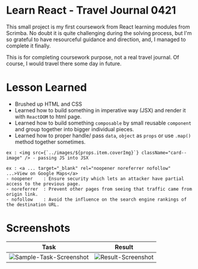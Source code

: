 # Learn React - Travel Journal 0421

This small project is my first coursework from React learning modules from Scrimba. No doubt it is quite challenging during the solving process, but I'm so grateful to have resourceful guidance and direction, and, I managed to complete it finally.

This is for completing coursework purpose, not a real travel journal.
Of course, I would travel there some day in future.

# Lesson Learned
- Brushed up HTML and CSS
- Learned how to build something in imperative way (JSX) and render it with `ReactDOM` to html page.
- Learned how to build something `composable` by small reusable `component` and group together into bigger individual pieces.
- Learned how to proper handle/ pass `data`, `object` as `props` or use `.map()` method together sometimes.

```
ex : <img src={`../images/${props.item.coverImg}`} className="card--image" /> - passing JS into JSX
```

```
ex : <a ... target="_blank" rel="noopener noreferrer nofollow" ...>View on Google Maps</a>
- noopener    : Ensure security which lets an attacker have partial access to the previous page.
- noreferrer  : Prevent other pages from seeing that traffic came from origin link.
- nofollow    : Avoid the influence on the search engine rankings of the destination URL.
```

# Screenshots
<table class="tg">
<thead>
  <tr>
    <th class="tg-0lax">Task</th>
    <th class="tg-0lax">Result</th>
  </tr>
</thead>
<tbody>
  <tr>
    <td class="tg-0lax"><img src="https://github.com/adrian95c/ss001-travel-journal/blob/main/screenshots/sample-task-screenshot.png?" alt="Sample-Task-Screenshot"></td>
    <td class="tg-0lax"><img src="https://github.com/adrian95c/ss001-travel-journal/blob/main/screenshots/result-screenshot.png?" alt="Result-Screenshot"></td>
  </tr>
</tbody>
</table>
